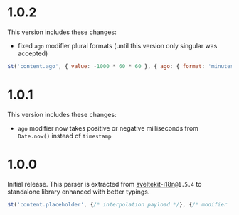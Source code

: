 # 1.0.2
This version includes these changes:
* fixed `ago` modifier plural formats (until this version only singular was accepted)

```js
$t('content.ago', { value: -1000 * 60 * 60 }, { ago: { format: 'minutes' } });
```

# 1.0.1
This version includes these changes:
* `ago` modifier now takes positive or negative milliseconds from `Date.now()` instead of `timestamp`

# 1.0.0
Initial release. This parser is extracted from [sveltekit-i18n](https://github.com/sveltekit-i18n/lib)`@1.5.4` to standalone library enhanced with better typings.

```js
$t('content.placeholder', {/* interpolation payload */}, {/* modifier `props` */});
```
